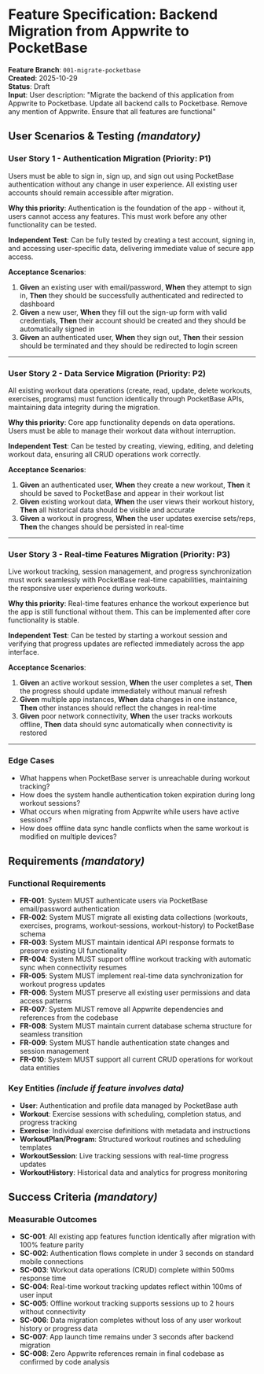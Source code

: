 # Feature Specification: Backend Migration from Appwrite to PocketBase

**Feature Branch**: `001-migrate-pocketbase`  
**Created**: 2025-10-29  
**Status**: Draft  
**Input**: User description: "Migrate the backend of this application from Appwrite to Pocketbase. Update all backend calls to Pocketbase. Remove any mention of Appwrite. Ensure that all features are functional"

## User Scenarios & Testing *(mandatory)*

### User Story 1 - Authentication Migration (Priority: P1)

Users must be able to sign in, sign up, and sign out using PocketBase authentication without any change in user experience. All existing user accounts should remain accessible after migration.

**Why this priority**: Authentication is the foundation of the app - without it, users cannot access any features. This must work before any other functionality can be tested.

**Independent Test**: Can be fully tested by creating a test account, signing in, and accessing user-specific data, delivering immediate value of secure app access.

**Acceptance Scenarios**:

1. **Given** an existing user with email/password, **When** they attempt to sign in, **Then** they should be successfully authenticated and redirected to dashboard
2. **Given** a new user, **When** they fill out the sign-up form with valid credentials, **Then** their account should be created and they should be automatically signed in
3. **Given** an authenticated user, **When** they sign out, **Then** their session should be terminated and they should be redirected to login screen

---

### User Story 2 - Data Service Migration (Priority: P2)

All existing workout data operations (create, read, update, delete workouts, exercises, programs) must function identically through PocketBase APIs, maintaining data integrity during the migration.

**Why this priority**: Core app functionality depends on data operations. Users must be able to manage their workout data without interruption.

**Independent Test**: Can be tested by creating, viewing, editing, and deleting workout data, ensuring all CRUD operations work correctly.

**Acceptance Scenarios**:

1. **Given** an authenticated user, **When** they create a new workout, **Then** it should be saved to PocketBase and appear in their workout list
2. **Given** existing workout data, **When** the user views their workout history, **Then** all historical data should be visible and accurate
3. **Given** a workout in progress, **When** the user updates exercise sets/reps, **Then** the changes should be persisted in real-time

---

### User Story 3 - Real-time Features Migration (Priority: P3)

Live workout tracking, session management, and progress synchronization must work seamlessly with PocketBase real-time capabilities, maintaining the responsive user experience during workouts.

**Why this priority**: Real-time features enhance the workout experience but the app is still functional without them. This can be implemented after core functionality is stable.

**Independent Test**: Can be tested by starting a workout session and verifying that progress updates are reflected immediately across the app interface.

**Acceptance Scenarios**:

1. **Given** an active workout session, **When** the user completes a set, **Then** the progress should update immediately without manual refresh
2. **Given** multiple app instances, **When** data changes in one instance, **Then** other instances should reflect the changes in real-time
3. **Given** poor network connectivity, **When** the user tracks workouts offline, **Then** data should sync automatically when connectivity is restored

---

### Edge Cases

- What happens when PocketBase server is unreachable during workout tracking?
- How does the system handle authentication token expiration during long workout sessions?
- What occurs when migrating from Appwrite while users have active sessions?
- How does offline data sync handle conflicts when the same workout is modified on multiple devices?

## Requirements *(mandatory)*

### Functional Requirements

- **FR-001**: System MUST authenticate users via PocketBase email/password authentication
- **FR-002**: System MUST migrate all existing data collections (workouts, exercises, programs, workout-sessions, workout-history) to PocketBase schema
- **FR-003**: System MUST maintain identical API response formats to preserve existing UI functionality
- **FR-004**: System MUST support offline workout tracking with automatic sync when connectivity resumes
- **FR-005**: System MUST implement real-time data synchronization for workout progress updates
- **FR-006**: System MUST preserve all existing user permissions and data access patterns
- **FR-007**: System MUST remove all Appwrite dependencies and references from the codebase
- **FR-008**: System MUST maintain current database schema structure for seamless transition
- **FR-009**: System MUST handle authentication state changes and session management
- **FR-010**: System MUST support all current CRUD operations for workout data entities

### Key Entities *(include if feature involves data)*

- **User**: Authentication and profile data managed by PocketBase auth
- **Workout**: Exercise sessions with scheduling, completion status, and progress tracking
- **Exercise**: Individual exercise definitions with metadata and instructions
- **WorkoutPlan/Program**: Structured workout routines and scheduling templates
- **WorkoutSession**: Live tracking sessions with real-time progress updates
- **WorkoutHistory**: Historical data and analytics for progress monitoring

## Success Criteria *(mandatory)*

### Measurable Outcomes

- **SC-001**: All existing app features function identically after migration with 100% feature parity
- **SC-002**: Authentication flows complete in under 3 seconds on standard mobile connections
- **SC-003**: Workout data operations (CRUD) complete within 500ms response time
- **SC-004**: Real-time workout tracking updates reflect within 100ms of user input
- **SC-005**: Offline workout tracking supports sessions up to 2 hours without connectivity
- **SC-006**: Data migration completes without loss of any user workout history or progress data
- **SC-007**: App launch time remains under 3 seconds after backend migration
- **SC-008**: Zero Appwrite references remain in final codebase as confirmed by code analysis
